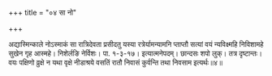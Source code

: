 +++
title = "०४ सा नो"

+++

अद्यास्मिन्काले नोऽस्माकं सा रात्रिदेवता प्रसीदतु यस्या रत्रेर्यामन्यामनि प्ताप्तौ सत्यां वयं न्यविक्ष्महि निविशामहे सुखेन गृह आस्महे। निशेर्लङि नेर्विशः। पा. १-३-१७। इत्यात्मनेपदम्। छान्दसः शपो लुक्। तत्र दृष्टान्तः। वयः पक्षिणो व्रुक्षे न यथा वृक्षे नीडाश्रये वसतिं रातौ निवासं कुर्वन्ति तथा निवसाम इत्यर्थः॥४॥